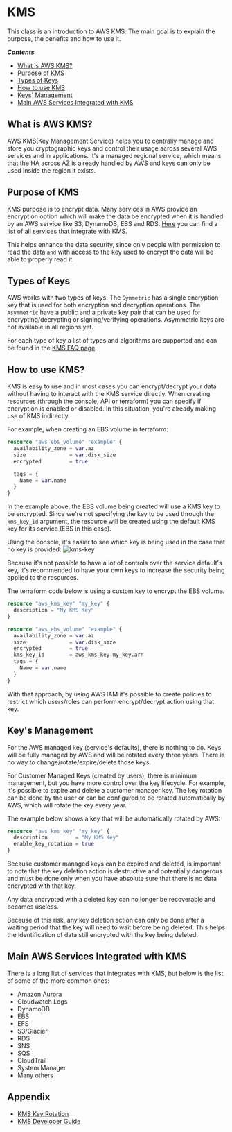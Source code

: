 # KMS
This class is an introduction to AWS KMS.
The main goal is to explain the purpose, the benefits and how to use it.

***Contents***
- [What is AWS KMS?](#what-is-aws-kms)
- [Purpose of KMS](#purpose-of-kms)
- [Types of Keys](#types-of-keys)
- [How to use KMS](#purpose-of-kms)
- [Keys' Management](#keys-management)
- [Main AWS Services Integrated with KMS](#main-aws-services-integrated-with-kms)

## What is AWS KMS?
AWS KMS(Key Management Service) helps you to centrally manage and store you cryptographic keys and control their usage across several AWS services and in applications. It's a managed regional service, which means that the HA across AZ is already handled by AWS and keys can only be used inside the region it exists.


## Purpose of KMS
KMS purpose is to encrypt data. Many services in AWS provide an encryption option which will make the data be encrypted when it is handled by an AWS service like S3, DynamoDB, EBS and RDS. [Here](https://aws.amazon.com/kms/features/) you can find a list of all services that integrate with KMS. 

This helps enhance the data security, since only people with permission to read the data `and` with access to the key used to encrypt the data will be able to properly read it.

## Types of Keys
AWS works with two types of keys. The `Symmetric` has a single encryption key that is used for both encryption and decryption operations. The `Asymmetric` have a public and a private key pair that can be used for encrypting/decrypting or signing/verifying operations. Asymmetric keys are not available in all regions yet.

For each type of key a list of types and algorithms are supported and can be found in the [KMS FAQ page](https://aws.amazon.com/kms/faqs/).

## How to use KMS?
KMS is easy to use and in most cases you can encrypt/decrypt your data without having to interact with the KMS service directly. When creating resources (through the console, API or terraform) you can specify if encryption is enabled or disabled. In this situation, you're already making use of KMS indirectly.

For example, when creating an EBS volume in terraform:
```terraform
resource "aws_ebs_volume" "example" {
  availability_zone = var.az
  size              = var.disk_size
  encrypted         = true

  tags = {
    Name = var.name
  }
}
```
In the example above, the EBS volume being created will use a KMS key to be encrypted. Since we're not specifying the key to be used through the `kms_key_id` argument, the resource will be created using the default KMS key for its service (EBS in this case).

Using the console, it's easier to see which key is being used in the case that no key is provided:
![kms-key](assets/kms-key.png)

Because it's not possible to have a lot of controls over the service default's key, it's recommended to have your own keys to increase the security being applied to the resources. 

The terraform code below is using a custom key to encrypt the EBS volume.

```terraform
resource "aws_kms_key" "my_key" {
  description = "My KMS Key"
}

resource "aws_ebs_volume" "example" {
  availability_zone = var.az
  size              = var.disk_size
  encrypted         = true
  kms_key_id        = aws_kms_key.my_key.arn
  tags = {
    Name = var.name
  }
}
```

With that approach, by using AWS IAM it's possible to create policies to restrict which users/roles can perform encrypt/decrypt action using that key.

## Key's Management
For the AWS managed key (service's defaults), there is nothing to do. Keys will be fully managed by AWS and will be rotated every three years. There is no way to change/rotate/expire/delete those keys.

For Customer Managed Keys (created by users), there is minimum management, but you have more control over the key lifecycle. For example, it's possible to expire and delete a customer manager key. The key rotation can be done by the user or can be configured to be rotated automatically by AWS, which will rotate the key every year. 

The example below shows a key that will be automatically rotated by AWS:

```terraform
resource "aws_kms_key" "my_key" {
  description         = "My KMS Key"
  enable_key_rotation = true
}
```

Because customer managed keys can be expired and deleted, is important to note that the key deletion action is destructive and potentially dangerous and must be done only when you have absolute sure that there is no data encrypted with that key.

Any data encrypted with a deleted key can no longer be recoverable and becames useless.

Because of this risk, any key deletion action can only be done after a waiting period that the key will need to wait before being deleted. This helps the identification of data still encrypted with the key being deleted.

## Main AWS Services Integrated with KMS
There is a long list of services that integrates with KMS, but below is the list of some of the more common ones:
- Amazon Aurora
- Cloudwatch Logs
- DynamoDB
- EBS
- EFS
- S3/Glacier
- RDS
- SNS
- SQS
- CloudTrail
- System Manager
- Many others

## Appendix
- [KMS Key Rotation](https://docs.aws.amazon.com/kms/latest/developerguide/rotate-keys.html)
- [KMS Developer Guide](https://docs.aws.amazon.com/kms/latest/developerguide/overview.html)
